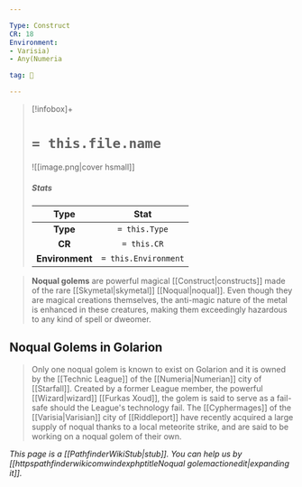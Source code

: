 ```yaml
---

Type: Construct
CR: 18
Environment:
- Varisia)
- Any(Numeria

tag: 👹

---
```


> [!infobox]+
> #  `= this.file.name`
> ![[image.png|cover hsmall]]
> ##### Stats
> Type | Stat |
> :---:|:---:|
> **Type** | `= this.Type` |
> **CR** | `= this.CR` |
> **Environment** | `= this.Environment` |



> **Noqual golems** are powerful magical [[Construct|constructs]] made of the rare [[Skymetal|skymetal]] [[Noqual|noqual]]. Even though they are magical creations themselves, the anti-magic nature of the metal is enhanced in these creatures, making them exceedingly hazardous to any kind of spell or dweomer.


## Noqual Golems in Golarion

> Only one noqual golem is known to exist on Golarion and it is owned by the [[Technic League]] of the [[Numeria|Numerian]] city of [[Starfall]]. Created by a former League member, the powerful [[Wizard|wizard]] [[Furkas Xoud]], the golem is said to serve as a fail-safe should the League's technology fail. The [[Cyphermages]] of the [[Varisia|Varisian]] city of [[Riddleport]] have recently acquired a large supply of noqual thanks to a local meteorite strike, and are said to be working on a noqual golem of their own.



*This page is a [[PathfinderWikiStub|stub]]. You can help us by [[httpspathfinderwikicomwindexphptitleNoqual golemactionedit|expanding it]].*








